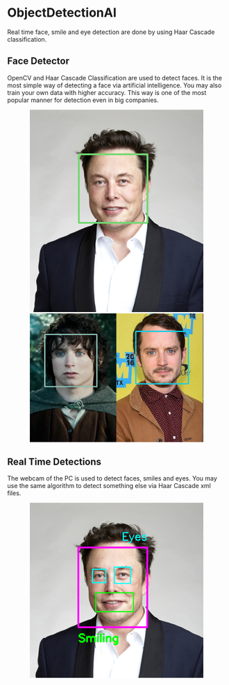 # ObjectDetectionAI
Real time face, smile and eye detection are done by using Haar Cascade classification. 

## Face Detector
OpenCV and Haar Cascade Classification are used to detect faces. It is the most simple way of detecting a face via artificial intelligence. You may also train your own data with
higher accuracy. This way is one of the most popular manner for detection even in big companies.

<p align="center">
  <img src="images/ElonMuskSS.PNG" width="400" title="ss1">
  <img src="images/MultipleFaceSS.PNG" width="400" title="ss2">
  
</p>

## Real Time Detections
The webcam of the PC is used to detect faces, smiles and eyes. You may use the same algorithm to detect something else via Haar Cascade xml files.   
<p align="center">
  <img src="images/elon.PNG" width="400" title="ss1">
  
</p>
